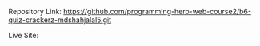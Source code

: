 Repository Link: https://github.com/programming-hero-web-course2/b6-quiz-crackerz-mdshahjalal5.git

Live Site: 
